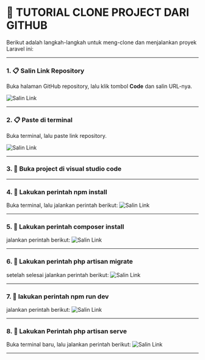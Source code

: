 # 📘 TUTORIAL CLONE PROJECT DARI GITHUB

Berikut adalah langkah-langkah untuk meng-clone dan menjalankan proyek Laravel ini:

---

### 1. 📋 Salin Link Repository

Buka halaman GitHub repository, lalu klik tombol **Code** dan salin URL-nya.

![Salin Link](https://github.com/Mayaputri04/capstone/blob/master/public/img/readme/1.png)

---
### 2. 📋 Paste di terminal 

Buka terminal,  lalu paste link repository.

![Salin Link](https://github.com/Mayaputri04/capstone/blob/master/public/img/readme/2.png)

---

### 3. 🧪 Buka project di visual studio code

---
### 4. 🧪 Lakukan perintah **npm install** 

Buka terminal, lalu jalankan perintah berikut:
![Salin Link](https://github.com/Mayaputri04/capstone/blob/master/public/img/readme/3.png)

---
### 5. 🧪 Lakukan perintah **composer install**

jalankan perintah berikut:
![Salin Link](https://github.com/Mayaputri04/capstone/blob/master/public/img/readme/4.png)

---
### 6. 🧪 Lakukan perintah **php artisan migrate**

setelah selesai jalankan perintah berikut:
![Salin Link](https://github.com/Mayaputri04/capstone/blob/master/public/img/readme/5.png)

---
### 7. 🧪 lakukan perintah **npm run dev**

jalankan perintah berikut:
![Salin Link](https://github.com/Mayaputri04/capstone/blob/master/public/img/readme/6.png)

---
### 8. 🧪 Lakukan Perintah **php artisan serve**

Buka terminal baru, lalu jalankan perintah berikut:
![Salin Link](https://github.com/Mayaputri04/capstone/blob/master/public/img/readme/7.png)

---
